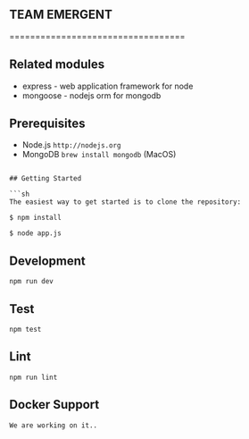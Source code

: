 ## TEAM EMERGENT
==================================

## Related modules

* express - web application framework for node
* mongoose - nodejs orm for mongodb

## Prerequisites

* Node.js `http://nodejs.org`
* MongoDB `brew install mongodb`   (MacOS)

```

## Getting Started

```sh
The easiest way to get started is to clone the repository:

$ npm install

$ node app.js
```

## Development

    npm run dev
    


## Test

    npm test

## Lint

    npm run lint

## Docker Support
```
We are working on it..



